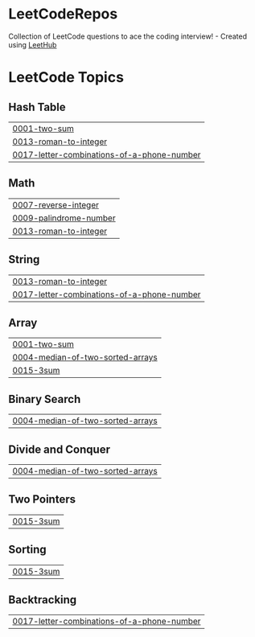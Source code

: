 # LeetCodeRepos
Collection of LeetCode questions to ace the coding interview! - Created using [LeetHub](https://github.com/QasimWani/LeetHub)

<!---LeetCode Topics Start-->
# LeetCode Topics
## Hash Table
|  |
| ------- |
| [0001-two-sum](https://github.com/0AhmetUzun/LeetCodeRepos/tree/master/0001-two-sum) |
| [0013-roman-to-integer](https://github.com/0AhmetUzun/LeetCodeRepos/tree/master/0013-roman-to-integer) |
| [0017-letter-combinations-of-a-phone-number](https://github.com/0AhmetUzun/LeetCodeRepos/tree/master/0017-letter-combinations-of-a-phone-number) |
## Math
|  |
| ------- |
| [0007-reverse-integer](https://github.com/0AhmetUzun/LeetCodeRepos/tree/master/0007-reverse-integer) |
| [0009-palindrome-number](https://github.com/0AhmetUzun/LeetCodeRepos/tree/master/0009-palindrome-number) |
| [0013-roman-to-integer](https://github.com/0AhmetUzun/LeetCodeRepos/tree/master/0013-roman-to-integer) |
## String
|  |
| ------- |
| [0013-roman-to-integer](https://github.com/0AhmetUzun/LeetCodeRepos/tree/master/0013-roman-to-integer) |
| [0017-letter-combinations-of-a-phone-number](https://github.com/0AhmetUzun/LeetCodeRepos/tree/master/0017-letter-combinations-of-a-phone-number) |
## Array
|  |
| ------- |
| [0001-two-sum](https://github.com/0AhmetUzun/LeetCodeRepos/tree/master/0001-two-sum) |
| [0004-median-of-two-sorted-arrays](https://github.com/0AhmetUzun/LeetCodeRepos/tree/master/0004-median-of-two-sorted-arrays) |
| [0015-3sum](https://github.com/0AhmetUzun/LeetCodeRepos/tree/master/0015-3sum) |
## Binary Search
|  |
| ------- |
| [0004-median-of-two-sorted-arrays](https://github.com/0AhmetUzun/LeetCodeRepos/tree/master/0004-median-of-two-sorted-arrays) |
## Divide and Conquer
|  |
| ------- |
| [0004-median-of-two-sorted-arrays](https://github.com/0AhmetUzun/LeetCodeRepos/tree/master/0004-median-of-two-sorted-arrays) |
## Two Pointers
|  |
| ------- |
| [0015-3sum](https://github.com/0AhmetUzun/LeetCodeRepos/tree/master/0015-3sum) |
## Sorting
|  |
| ------- |
| [0015-3sum](https://github.com/0AhmetUzun/LeetCodeRepos/tree/master/0015-3sum) |
## Backtracking
|  |
| ------- |
| [0017-letter-combinations-of-a-phone-number](https://github.com/0AhmetUzun/LeetCodeRepos/tree/master/0017-letter-combinations-of-a-phone-number) |
<!---LeetCode Topics End-->
